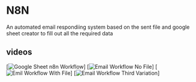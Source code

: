 # N8N

An automated email respondiing system based on the sent file and google sheet creator to fill out all the required data

## videos

[![Google Sheet n8n Workflow](https://youtu.be/tCBQ4TrO0po)]
[![Email Workflow No File](https://youtu.be/BWxKaErUuDA)]
[![Emil Workflow With File](https://youtu.be/BWxKaErUuDA)]
[![Email Workflow Third Variation](https://youtu.be/HIP_cyosDyo)]

